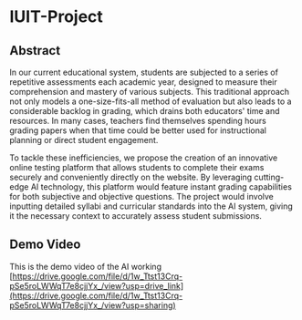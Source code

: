 # IUIT-Project
## Abstract
In our current educational system, students are subjected to a series of repetitive 
assessments each academic year, designed to measure their comprehension and 
mastery of various subjects. This traditional approach not only models a 
one-size-fits-all method of evaluation but also leads to a considerable backlog in 
grading, which drains both educators' time and resources. In many cases, 
teachers find themselves spending hours grading papers when that time could be 
better used for instructional planning or direct student engagement. 

To tackle these inefficiencies, we propose the creation of an innovative online 
testing platform that allows students to complete their exams securely and 
conveniently directly on the website. By leveraging cutting-edge AI technology, 
this platform would feature instant grading capabilities for both subjective and 
objective questions. The project would involve inputting detailed syllabi and 
curricular standards into the AI system, giving it the necessary context to 
accurately assess student submissions. 

## Demo Video
This is the demo video of the AI working
[https://drive.google.com/file/d/1w_Ttst13Crq-pSe5roLWWqT7e8cjjYx_/view?usp=drive_link](https://drive.google.com/file/d/1w_Ttst13Crq-pSe5roLWWqT7e8cjjYx_/view?usp=sharing)
